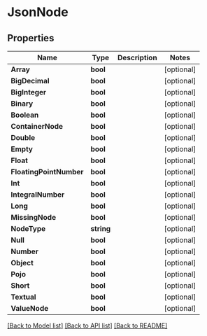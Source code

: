 # JsonNode

## Properties

Name | Type | Description | Notes
------------ | ------------- | ------------- | -------------
**Array** | **bool** |  | [optional] 
**BigDecimal** | **bool** |  | [optional] 
**BigInteger** | **bool** |  | [optional] 
**Binary** | **bool** |  | [optional] 
**Boolean** | **bool** |  | [optional] 
**ContainerNode** | **bool** |  | [optional] 
**Double** | **bool** |  | [optional] 
**Empty** | **bool** |  | [optional] 
**Float** | **bool** |  | [optional] 
**FloatingPointNumber** | **bool** |  | [optional] 
**Int** | **bool** |  | [optional] 
**IntegralNumber** | **bool** |  | [optional] 
**Long** | **bool** |  | [optional] 
**MissingNode** | **bool** |  | [optional] 
**NodeType** | **string** |  | [optional] 
**Null** | **bool** |  | [optional] 
**Number** | **bool** |  | [optional] 
**Object** | **bool** |  | [optional] 
**Pojo** | **bool** |  | [optional] 
**Short** | **bool** |  | [optional] 
**Textual** | **bool** |  | [optional] 
**ValueNode** | **bool** |  | [optional] 

[[Back to Model list]](../README.md#documentation-for-models) [[Back to API list]](../README.md#documentation-for-api-endpoints) [[Back to README]](../README.md)


